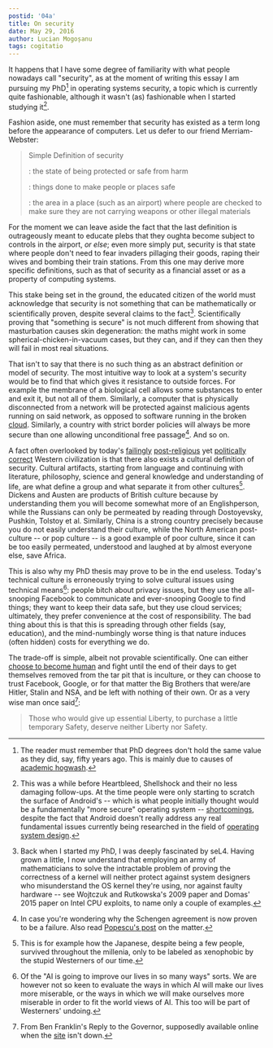 ```yaml
---
postid: '04a'
title: On security
date: May 29, 2016
author: Lucian Mogoșanu
tags: cogitatio
---
```


It happens that I have some degree of familiarity with what people
nowadays call "security", as at the moment of writing this essay I am
pursuing my PhD[^1] in operating systems security, a topic which is
currently quite fashionable, although it wasn't (as) fashionable when I
started studying it[^2].

Fashion aside, one must remember that security has existed as a term
long before the appearance of computers. Let us defer to our friend
Merriam-Webster:

> Simple Definition of security
>
> : the state of being protected or safe from harm
>
> : things done to make people or places safe
>
> : the area in a place (such as an airport) where people are checked to
>   make sure they are not carrying weapons or other illegal materials

For the moment we can leave aside the fact that the last definition is
outrageously meant to educate plebs that they oughta become subject to
controls in the airport, *or else*; even more simply put, security is
that state where people don't need to fear invaders pillaging their
goods, raping their wives and bombing their train stations. From this
one may derive more specific definitions, such as that of security as a
financial asset or as a property of computing systems.

This stake being set in the ground, the educated citizen of the world
must acknowledge that security is not something that can be
mathematically or scientifically proven, despite several claims to the
fact[^3]. Scientifically proving that "something is secure" is not much
different from showing that masturbation causes skin degeneration: the
maths might work in some spherical-chicken-in-vacuum cases, but they
can, and if they can then they will fail in most real situations.

That isn't to say that there is no such thing as an abstract definition
or model of security. The most intuitive way to look at a system's
security would be to find that which gives it resistance to outside
forces. For example the membrane of a biological cell allows some
substances to enter and exit it, but not all of them. Similarly, a
computer that is physically disconnected from a network will be
protected against malicious agents running on said network, as opposed
to software running in the broken [cloud][cloud]. Similarly, a country
with strict border policies will always be more secure than one allowing
unconditional free passage[^4]. And so on.

A fact often overlooked by today's [failingly][failure-marketing]
[post-religious][post-religion] yet
[politically correct][political-correctness] Western civilization is
that there also exists a cultural definition of security. Cultural
artifacts, starting from language and continuing with literature,
philosophy, science and general knowledge and understanding of life, are
what define a group and what separate it from other
cultures[^5]. Dickens and Austen are products of British culture because
by understanding them you will become somewhat more of an Englishperson,
while the Russians can only be permeated by reading through Dostoyevsky,
Pushkin, Tolstoy et al. Similarly, China is a strong country precisely
because you do not easily understand their culture, while the North
American post-culture -- or pop culture -- is a good example of poor
culture, since it can be too easily permeated, understood and laughed at
by almost everyone else, save Africa.

This is also why my PhD thesis may prove to be in the end
useless. Today's technical culture is erroneously trying to solve
cultural issues using technical means[^6]: people bitch about privacy
issues, but they use the all-snooping Facebook to communicate and
ever-snooping Google to find things; they want to keep their data safe,
but they use cloud services; ultimately, they prefer convenience at the
cost of responsibility. The bad thing about this is that this is
spreading through other fields (say, education), and the mind-numbingly
worse thing is that nature induces (often hidden) costs for everything
we do.

The trade-off is simple, albeit not provable scientifically. One can
either [choose to become human][humanity] and fight until the end of
their days to get themselves removed from the tar pit that is inculture,
or they can choose to trust Facebook, Google, or for that matter the Big
Brothers that were/are Hitler, Stalin and NSA, and be left with nothing
of their own. Or as a very wise man once said[^7]:

> Those who would give up essential Liberty, to purchase a little
> temporary Safety, deserve neither Liberty nor Safety.

[^1]: The reader must remember that PhD degrees don't hold the same
    value as they did, say, fifty years ago. This is mainly due to
    causes of [academic hogwash][hogwash].

[^2]: This was a while before Heartbleed, Shellshock and their no less
    damaging follow-ups. At the time people were only starting to
    scratch the surface of Android's -- which is what people initially
    thought would be a fundamentally "more secure" operating system --
    [shortcomings][android], despite the fact that Android doesn't
    really address any real fundamental issues currently being
    researched in the field of [operating system design][os-design].

[^3]: Back when I started my PhD, I was deeply fascinated by
    seL4. Having grown a little, I now understand that employing an army
    of mathematicians to solve the intractable problem of proving the
    correctness of a kernel will neither protect against system
    designers who misunderstand the OS kernel they're using, nor against
    faulty hardware -- see Wojtczuk and Rutkowska's 2009 paper and
    Domas' 2015 paper on Intel CPU exploits, to name only a couple of
    examples.

[^4]: In case you're wondering why the Schengen agreement is now proven
    to be a failure. Also read [Popescu's post][trilema-schengen] on the
    matter.

[^5]: This is for example how the Japanese, despite being a few people,
    survived throughout the millenia, only to be labeled as xenophobic
    by the stupid Westerners of our time.

[^6]: Of the "AI is going to improve our lives in so many ways"
    sorts. We are however not so keen to evaluate the ways in which AI
    will make our lives more miserable, or the ways in which we will
    make ourselves more miserable in order to fit the world views of
    AI. This too will be part of Westerners' undoing.

[^7]: From Ben Franklin's Reply to the Governor, supposedly available
    online when the [site][franklin] isn't down.

[hogwash]: /posts/y02/045-academic-hogwash.html
[android]: /posts/y02/03f-android-the-bad-and-the-ugly.html
[os-design]: /posts/y01/03a-the-linguistic-barrier-of-os-design.html
[cloud]: /posts/y02/041-cloud-software-is-unreliable-ii.html
[trilema-schengen]: http://trilema.com/2013/no-seriously-not-much-of-a-priority-anymore/
[failure-marketing]: /posts/y02/043-on-the-failure-of-marketing.html
[post-religion]: /posts/y00/018-on-post-religion.html
[political-correctness]: /posts/y01/02e-on-the-inherent-harmfulness-of-political-correctness.html
[humanity]: /posts/y01/032-your-worth-to-humanity.html
[franklin]: http://franklinpapers.org/franklin/framedVolumes.jsp?vol=6&page=238a
